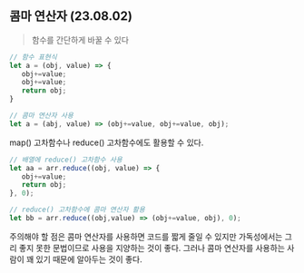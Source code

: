 ## 콤마 연산자 (23.08.02)

> 함수를 간단하게 바꿀 수 있다
> 

```jsx
// 함수 표현식
let a = (obj, value) => {
   obj+=value;
   obj+=value;
   return obj;
}

// 콤마 연산자 사용
let a = (abj, value) => (obj+=value, obj+=value, obj);
```

map() 고차함수나 reduce() 고차함수에도 활용할 수 있다.

```jsx
// 배열에 reduce() 고차함수 사용
let aa = arr.reduce((obj, value) => {
   obj+=value; 
   return obj;
}, 0);

// reduce() 고차함수에 콤마 연산자 활용
let bb = arr.reduce((obj,value) => (obj+=value, obj), 0);
```

주의해야 할 점은 콤마 연산자를 사용하면 코드를 짧게 줄일 수 있지만 가독성에서는 그리 좋지 못한 문법이므로 사용을 지양하는 것이 좋다.
그러나 콤마 연산자를 사용하는 사람이 꽤 있기 때문에 알아두는 것이 좋다.